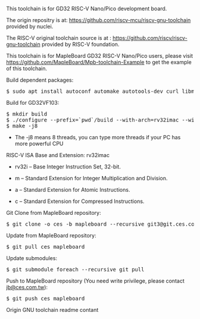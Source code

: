 This toolchain is for GD32 RISC-V Nano/Pico development board.

The origin repositry is at: https://github.com/riscv-mcu/riscv-gnu-toolchain provided by nuclei.  

The RISC-V original toolchain source is at : https://github.com/riscv/riscv-gnu-toolchain provided by RISC-V foundation.  

This toolchain is for MapleBoard GD32 RISC-V Nano/Pico users, please visit https://github.com/MapleBoard/Mpb-toolchain-Example
to get the example of this toolchain.  

Build dependent packages:  
<pre>
$ sudo apt install autoconf automake autotools-dev curl libmpc-dev libmpfr-dev libgmp-dev gawk build-essential bison flex texinfo gperf libtool patchutils bc zlib1g-dev libexpat-dev
</pre>

Build for GD32VF103:  

<pre>
$ mkdir build
$ ./configure --prefix=`pwd`/build --with-arch=rv32imac --with-abi=ilp32
$ make -j8
</pre>

* The -j8 means 8 threads, you can type more threads if your PC has more powerful CPU

RISC-V ISA Base and Extension: rv32imac  

* rv32i – Base Integer Instruction Set, 32-bit.  

* m – Standard Extension for Integer Multiplication and Division.  

* a – Standard Extension for Atomic Instructions.  

* c – Standard Extension for Compressed Instructions.  

Git Clone from MapleBoard repository:  

<pre>
$ git clone -o ces -b mapleboard --recursive git3@git.ces.com.tw:/git/riscv-gnu-toolchain.git
</pre>

Update from MapleBoard repository:  

<pre>
$ git pull ces mapleboard
</pre>

Update submodules:  

<pre>
$ git submodule foreach --recursive git pull  
</pre>

Push to MapleBoard repository (You need write privilege, please contact jb@ces.com.tw):  

<pre>
$ git push ces mapleboard 
</pre>

Origin GNU toolchain readme contant



